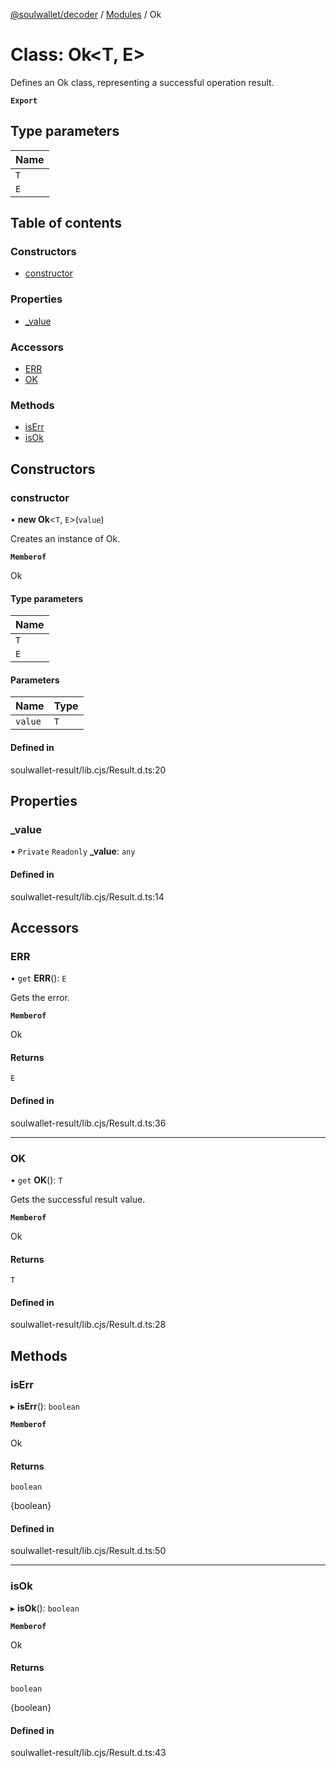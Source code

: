 [@soulwallet/decoder](../README.md) / [Modules](../modules.md) / Ok

# Class: Ok<T, E\>

Defines an Ok class, representing a successful operation result.

**`Export`**

## Type parameters

| Name |
| :------ |
| `T` |
| `E` |

## Table of contents

### Constructors

- [constructor](Ok.md#constructor)

### Properties

- [\_value](Ok.md#_value)

### Accessors

- [ERR](Ok.md#err)
- [OK](Ok.md#ok)

### Methods

- [isErr](Ok.md#iserr)
- [isOk](Ok.md#isok)

## Constructors

### constructor

• **new Ok**<`T`, `E`\>(`value`)

Creates an instance of Ok.

**`Memberof`**

Ok

#### Type parameters

| Name |
| :------ |
| `T` |
| `E` |

#### Parameters

| Name | Type |
| :------ | :------ |
| `value` | `T` |

#### Defined in

soulwallet-result/lib.cjs/Result.d.ts:20

## Properties

### \_value

• `Private` `Readonly` **\_value**: `any`

#### Defined in

soulwallet-result/lib.cjs/Result.d.ts:14

## Accessors

### ERR

• `get` **ERR**(): `E`

Gets the error.

**`Memberof`**

Ok

#### Returns

`E`

#### Defined in

soulwallet-result/lib.cjs/Result.d.ts:36

___

### OK

• `get` **OK**(): `T`

Gets the successful result value.

**`Memberof`**

Ok

#### Returns

`T`

#### Defined in

soulwallet-result/lib.cjs/Result.d.ts:28

## Methods

### isErr

▸ **isErr**(): `boolean`

**`Memberof`**

Ok

#### Returns

`boolean`

{boolean}

#### Defined in

soulwallet-result/lib.cjs/Result.d.ts:50

___

### isOk

▸ **isOk**(): `boolean`

**`Memberof`**

Ok

#### Returns

`boolean`

{boolean}

#### Defined in

soulwallet-result/lib.cjs/Result.d.ts:43
